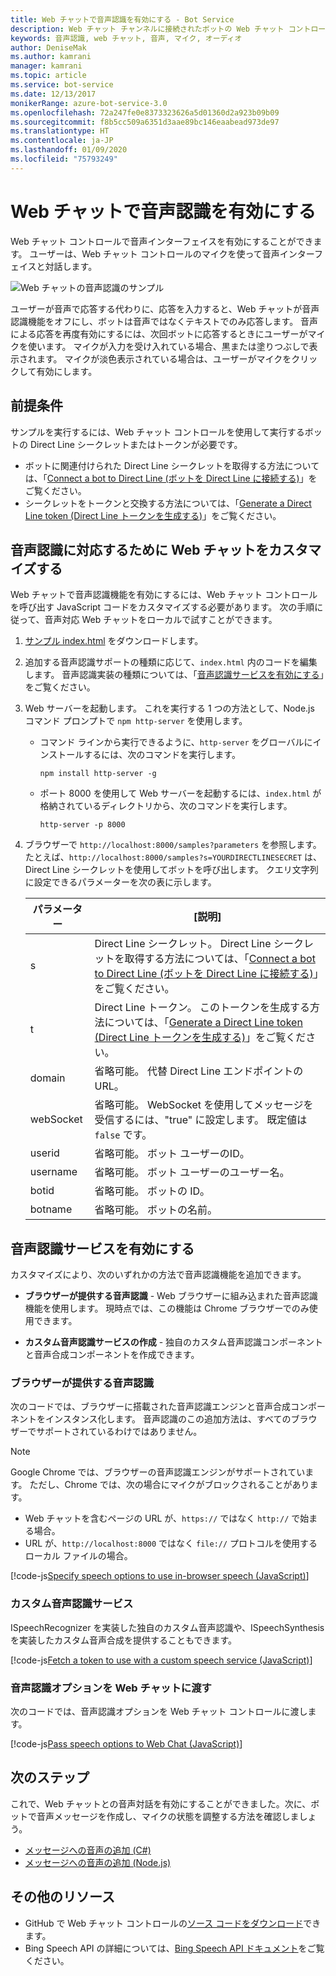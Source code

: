 ```yaml
---
title: Web チャットで音声認識を有効にする - Bot Service
description: Web チャット チャンネルに接続されたボットの Web チャット コントロールで音声認識を有効にする方法について説明します。
keywords: 音声認識, web チャット, 音声, マイク, オーディオ
author: DeniseMak
ms.author: kamrani
manager: kamrani
ms.topic: article
ms.service: bot-service
ms.date: 12/13/2017
monikerRange: azure-bot-service-3.0
ms.openlocfilehash: 72a247fe0e8373323626a5d01360d2a923b09b09
ms.sourcegitcommit: f8b5cc509a6351d3aae89bc146eaabead973de97
ms.translationtype: HT
ms.contentlocale: ja-JP
ms.lasthandoff: 01/09/2020
ms.locfileid: "75793249"
---
```

# <a name="enable-speech-in-web-chat"></a>Web チャットで音声認識を有効にする
Web チャット コントロールで音声インターフェイスを有効にすることができます。 ユーザーは、Web チャット コントロールのマイクを使って音声インターフェイスと対話します。

![Web チャットの音声認識のサンプル](~/media/bot-service-channel-webchat/webchat-sample-speech.png)

ユーザーが音声で応答する代わりに、応答を入力すると、Web チャットが音声認識機能をオフにし、ボットは音声ではなくテキストでのみ応答します。 音声による応答を再度有効にするには、次回ボットに応答するときにユーザーがマイクを使います。 マイクが入力を受け入れている場合、黒または塗りつぶしで表示されます。 マイクが淡色表示されている場合は、ユーザーがマイクをクリックして有効にします。

## <a name="prerequisites"></a>前提条件

  サンプルを実行するには、Web チャット コントロールを使用して実行するボットの Direct Line シークレットまたはトークンが必要です。 
  * ボットに関連付けられた Direct Line シークレットを取得する方法については、「[Connect a bot to Direct Line (ボットを Direct Line に接続する)](bot-service-channel-connect-directline.md)」をご覧ください。
  * シークレットをトークンと交換する方法については、「[Generate a Direct Line token (Direct Line トークンを生成する)](rest-api/bot-framework-rest-direct-line-3-0-authentication.md)」をご覧ください。

## <a name="customizing-web-chat-for-speech"></a>音声認識に対応するために Web チャットをカスタマイズする
Web チャットで音声認識機能を有効にするには、Web チャット コントロールを呼び出す JavaScript コードをカスタマイズする必要があります。 次の手順に従って、音声対応 Web チャットをローカルで試すことができます。

1. [サンプル index.html](https://aka.ms/web-chat-speech-sample) をダウンロードします。 <!-- this aka.ms link needs to be updated if the sample location changes -->
2. 追加する音声認識サポートの種類に応じて、`index.html` 内のコードを編集します。 音声認識実装の種類については、「[音声認識サービスを有効にする](#enable-speech-services)」をご覧ください。 
3. Web サーバーを起動します。 これを実行する 1 つの方法として、Node.js コマンド プロンプトで `npm http-server` を使用します。

   * コマンド ラインから実行できるように、`http-server` をグローバルにインストールするには、次のコマンドを実行します。

     ```
     npm install http-server -g
     ```

   * ポート 8000 を使用して Web サーバーを起動するには、`index.html` が格納されているディレクトリから、次のコマンドを実行します。

     ```
     http-server -p 8000
     ```
4. ブラウザーで `http://localhost:8000/samples?parameters` を参照します。 たとえば、`http://localhost:8000/samples?s=YOURDIRECTLINESECRET` は、Direct Line シークレットを使用してボットを呼び出します。 クエリ文字列に設定できるパラメーターを次の表に示します。

   | パラメーター | [説明] |
   |-----------|-------------|
   | s | Direct Line シークレット。 Direct Line シークレットを取得する方法については、「[Connect a bot to Direct Line (ボットを Direct Line に接続する)](bot-service-channel-connect-directline.md)」をご覧ください。 |
   | t | Direct Line トークン。 このトークンを生成する方法については、「[Generate a Direct Line token (Direct Line トークンを生成する)](rest-api/bot-framework-rest-direct-line-3-0-authentication.md)」をご覧ください。 |
   | domain | 省略可能。 代替 Direct Line エンドポイントの URL。  |
   | webSocket | 省略可能。 WebSocket を使用してメッセージを受信するには、"true" に設定します。 既定値は `false` です。 |
   | userid | 省略可能。 ボット ユーザーのID。  |
   | username | 省略可能。 ボット ユーザーのユーザー名。  |
   | botid | 省略可能。 ボットの ID。 |
   | botname | 省略可能。 ボットの名前。 |


## <a name="enable-speech-services"></a>音声認識サービスを有効にする
カスタマイズにより、次のいずれかの方法で音声認識機能を追加できます。

* **ブラウザーが提供する音声認識** - Web ブラウザーに組み込まれた音声認識機能を使用します。 現時点では、この機能は Chrome ブラウザーでのみ使用できます。
<!--* **Use Bing Speech service** - You can use the Bing Speech service to provide speech recognition and synthesis. This way of access speech functionality is supported by a variety of browsers. In this case, the processing is done on a server instead of on the browser.-->
* **カスタム音声認識サービスの作成** - 独自のカスタム音声認識コンポーネントと音声合成コンポーネントを作成できます。

### <a name="browser-provided-speech"></a>ブラウザーが提供する音声認識

次のコードでは、ブラウザーに搭載された音声認識エンジンと音声合成コンポーネントをインスタンス化します。 音声認識のこの追加方法は、すべてのブラウザーでサポートされているわけではありません。 

> [!NOTE] 
> Google Chrome では、ブラウザーの音声認識エンジンがサポートされています。 ただし、Chrome では、次の場合にマイクがブロックされることがあります。
> * Web チャットを含むページの URL が、`https://` ではなく `http://` で始まる場合。
> * URL が、`http://localhost:8000` ではなく `file://` プロトコルを使用するローカル ファイルの場合。

[!code-js[Specify speech options to use in-browser speech (JavaScript)](./includes/code/bot-service-channel-connect-webchat-speech.js#BrowserSpeech)]

<!--### Bing Speech service

The following code instantiates speech recognizer and speech synthesis components that use the Bing Speech service. The recognition and generation of speech is performed on the server. This mechanism is supported in multiple browsers. 

> [!TIP]
> You can use speech recognition priming to improve your bot's speech recognition accuracy if you use the Bing Speech service. For more information, check out the [Speech Support in Bot Framework](https://blog.botframework.com/2017/06/26/Speech-To-Text) blog post.

[!code-js[Specify speech options to use the Bing Speech API (JavaScript)](./includes/code/bot-service-channel-connect-webchat-speech.js#BingSpeech)]

#### Use the Bing Speech service with a token

You also have the option to enable Cognitive Services speech recognition using a token. The token is generated in a secure back end using your API key.

The following example code shows how the token fetch is done from a secure back end to avoid exposing the API key.

[!code-js[Fetch a token to use with the Bing Speech API (JavaScript)](./includes/code/bot-service-channel-connect-webchat-speech.js#FetchToken)]
-->
### <a name="custom-speech-service"></a>カスタム音声認識サービス

ISpeechRecognizer を実装した独自のカスタム音声認識や、ISpeechSynthesis を実装したカスタム音声合成を提供することもできます。 

[!code-js[Fetch a token to use with a custom speech service (JavaScript)](./includes/code/bot-service-channel-connect-webchat-speech.js#CustomSpeechService)]

### <a name="pass-the-speech-options-to-web-chat"></a>音声認識オプションを Web チャットに渡す

次のコードでは、音声認識オプションを Web チャット コントロールに渡します。

[!code-js[Pass speech options to Web Chat (JavaScript)](./includes/code/bot-service-channel-connect-webchat-speech.js#PassSpeechOptionsToWebChat)]

## <a name="next-steps"></a>次のステップ
これで、Web チャットとの音声対話を有効にすることができました。次に、ボットで音声メッセージを作成し、マイクの状態を調整する方法を確認しましょう。
* [メッセージへの音声の追加 (C#)](dotnet/bot-builder-dotnet-text-to-speech.md)
* [メッセージへの音声の追加 (Node.js)](nodejs/bot-builder-nodejs-text-to-speech.md)

## <a name="additional-resources"></a>その他のリソース

* GitHub で Web チャット コントロールの[ソース コードをダウンロード](https://github.com/Microsoft/BotFramework-WebChat)できます。
* Bing Speech API の詳細については、[Bing Speech API ドキュメント](https://docs.microsoft.com/azure/cognitive-services/speech/home)をご覧ください。

